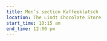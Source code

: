 ```yaml
---
title: Men’s section Kaffeeklatsch
location: The Lindt Chocolate Store
start_time: 10:15 am
end_time: 12:00 pm
---
```

